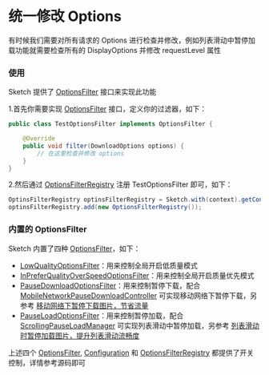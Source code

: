 # 统一修改 Options

有时候我们需要对所有请求的 Options 进行检查并修改，例如列表滑动中暂停加载功能就需要检查所有的 DisplayOptions 并修改 requestLevel 属性

### 使用

Sketch 提供了 [OptionsFilter] 接口来实现此功能

1.首先你需要实现 [OptionsFilter] 接口，定义你的过滤器，如下：

```java
public class TestOptionsFilter implements OptionsFilter {

    @Override
    public void filter(DownloadOptions options) {
        // 在这里检查并修改 options
    }
}
```

2.然后通过 [OptionsFilterRegistry] 注册 TestOptionsFilter 即可，如下：

```java
OptinsFilterRegistry optinsFilterRegistry = Sketch.with(context).getConfiguration().getOptinsFilterRegistry(); 
optinsFilterRegistry.add(new OptionsFilterRegistry());
```

### 内置的 OptionsFilter

Sketch 内置了四种 [OptionsFilter]，如下：
* [LowQualityOptionsFilter]：用来控制全局开启低质量模式
* [InPreferQualityOverSpeedOptionsFilter]：用来控制全局开启质量优先模式
* [PauseDownloadOptionsFilter]：用来控制暂停下载，配合 [MobileNetworkPauseDownloadController] 可实现移动网络下暂停下载，另参考 [移动网络下暂停下载图片，节省流量][pause_download] 
* [PauseLoadOptionsFilter]：用来控制暂停加载，配合 [ScrollingPauseLoadManager] 可实现列表滑动中暂停加载，另参考 [列表滑动时暂停加载图片，提升列表滑动流畅度][pause_load]

上述四个 [OptionsFilter], [Configuration] 和 [OptionsFilterRegistry] 都提供了开关控制，详情参考源码即可

[OptionsFilter]: ../../sketch/src/main/java/me/xiaopan/sketch/optionsfilter/OptionsFilter.java
[OptionsFilterRegistry]: ../../sketch/src/main/java/me/xiaopan/sketch/optionsfilter/OptionsFilterRegistry.java
[LowQualityOptionsFilter]: ../../sketch/src/main/java/me/xiaopan/sketch/optionsfilter/LowQualityOptionsFilter.java
[InPreferQualityOverSpeedOptionsFilter]: ../../sketch/src/main/java/me/xiaopan/sketch/optionsfilter/InPreferQualityOverSpeedOptionsFilter.java
[PauseDownloadOptionsFilter]: ../../sketch/src/main/java/me/xiaopan/sketch/optionsfilter/PauseDownloadOptionsFilter.java
[PauseLoadOptionsFilter]: ../../sketch/src/main/java/me/xiaopan/sketch/optionsfilter/PauseLoadOptionsFilter.java
[MobileNetworkPauseDownloadController]: ../../sketch/src/main/java/me/xiaopan/sketch/optionsfilter/MobileNetworkPauseDownloadController.java
[ScrollingPauseLoadManager]: ../../sample/src/main/java/me/xiaopan/sketchsample/util/ScrollingPauseLoadManager.java
[pause_download]: pause_download.md
[pause_load]: pause_load.md
[Configuration]: ../../sketch/src/main/java/me/xiaopan/sketch/Configuration.java